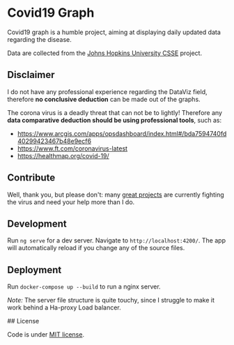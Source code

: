 # Covid19 Graph

Covid19 graph is a humble project, aiming at displaying daily updated data regarding the disease.

Data are collected from the [Johns Hopkins University CSSE](https://github.com/CSSEGISandData/COVID-19) project.

## Disclaimer

I do not have any professional experience regarding the DataViz field, therefore **no conclusive deduction** can be made out of the graphs.

The corona virus is a deadly threat that can not be to lightly! Therefore any **data comparative deduction should be using professional tools**, such as:
* https://www.arcgis.com/apps/opsdashboard/index.html#/bda7594740fd40299423467b48e9ecf6
* https://www.ft.com/coronavirus-latest
* https://healthmap.org/covid-19/

## Contribute

Well, thank you, but please don't: many [great projects](https://github.blog/2020-03-23-open-collaboration-on-covid-19/) are currently fighting the virus and need your help more than I do.

## Development

Run `ng serve` for a dev server. Navigate to `http://localhost:4200/`. The app will automatically reload if you change any of the source files.

## Deployment

Run `docker-compose up --build` to run a nginx server.

_*Note:*_ The server file structure is quite touchy, since I struggle to make it work behind a Ha-proxy Load balancer.

## License

Code is under [MIT license](LICENSE).
